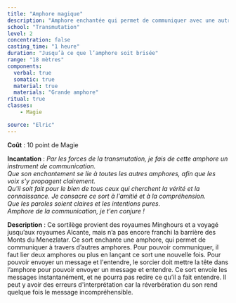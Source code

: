 ```yaml
---
title: "Amphore magique"
description: "Amphore enchantée qui permet de communiquer avec une autre amphore"
school: "Transmutation"
level: 2
concentration: false
casting_time: "1 heure"
duration: "Jusqu’à ce que l’amphore soit brisée"
range: "18 mètres"
components:
  verbal: true
  somatic: true
  material: true
  materials: "Grande amphore"
ritual: true
classes:
    - Magie

source: "Elric"
---
```

**Coût** : 10 point de Magie  

**Incantation** : *Par les forces de la transmutation, je fais de cette amphore un instrument de communication.*   
*Que son enchantement se lie à toutes les autres amphores, afin que les voix s'y propagent clairement.*    
*Qu'il soit fait pour le bien de tous ceux qui cherchent la vérité et la connaissance.*    *Je consacre ce sort à l'amitié et à la compréhension.*    
*Que les paroles soient claires et les intentions pures.*   
*Amphore de la communication, je t'en conjure !*      

**Description** : Ce sortilège provient des royaumes Minghours et a voyagé jusqu’aux royaumes Alcante, mais n’a pas encore franchi la barrière des Monts du Menezlatar. Ce sort enchante une amphore, qui permet de communiquer à travers d’autres amphores. Pour pouvoir communiquer, il faut lier deux amphores ou plus en lançant ce sort une nouvelle fois. Pour pouvoir envoyer un message et l'entendre, le sorcier doit mettre la tête dans l’amphore pour pouvoir envoyer un message et entendre. Ce sort envoie les messages instantanément, et ne pourra pas redire ce qu’il a fait entendre. Il peut y avoir des erreurs d'interprétation car la réverbération du son rend quelque fois le message incompréhensible.    
